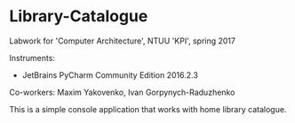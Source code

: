 # Library-Catalogue
Labwork for 'Computer Architecture', NTUU 'KPI', spring 2017

Instruments:
 - JetBrains PyCharm Community Edition 2016.2.3

Co-workers: Maxim Yakovenko, Ivan Gorpynych-Raduzhenko

This is a simple console application that works with home library catalogue.
